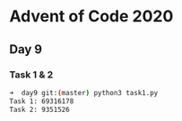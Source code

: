 # Advent of Code 2020

## Day 9

### Task 1 & 2

```bash
➜  day9 git:(master) python3 task1.py 
Task 1: 69316178
Task 2: 9351526
```

